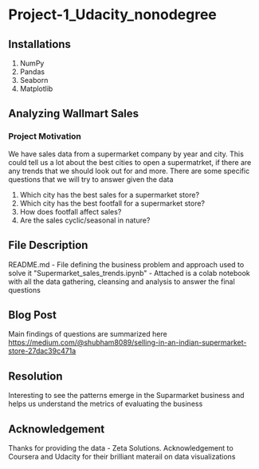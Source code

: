 # Project-1_Udacity_nonodegree

## Installations
1. NumPy
2. Pandas
3. Seaborn
4. Matplotlib

## Analyzing Wallmart Sales

### Project Motivation
 We have sales data from a supermarket company by year and city. This could tell us a lot about the best cities to open a supermatrket, if there are any trends that we should look out for and more. There are some specific questions that we will try to answer given the data
 
1. Which city has the best sales for a supermarket store?
2. Which city has the best footfall for a supermarket store?
3. How does footfall affect sales?
4. Are the sales cyclic/seasonal in nature?

## File Description
README.md - File defining the business problem and approach used to solve it
"Supermarket_sales_trends.ipynb" - Attached is a colab notebook with all the data gathering, cleansing and analysis to answer the final questions


## Blog Post
Main findings of questions are summarized here https://medium.com/@shubham8089/selling-in-an-indian-supermarket-store-27dac39c471a

## Resolution
Interesting to see the patterns emerge in the Suparmarket business and helps us understand the metrics of evaluating the business

## Acknowledgement 
Thanks for providing the data - Zeta Solutions. Acknowledgement to Coursera and Udacity for their brilliant materail on data visualizations
